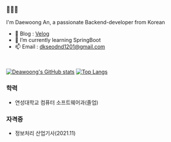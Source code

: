 ### 👋👋👋
I'm Daewoong An, a passionate Backend-developer from Korean


- :book: Blog : <a href="https://velog.io/@dkseodnd1201">Velog</a></li>
- 🌱 I’m currently learning SpringBoot
- 📫 Email : dkseodnd1201@gmail.com
</ui>

<br>

[![Deawoong's GitHub stats](https://github-readme-stats.vercel.app/api?username=dkseodnd1201)](https://github.com/anuraghazra/github-readme-stats)
[![Top Langs](https://github-readme-stats.vercel.app/api/top-langs/?username=dkseodnd1201&layout=compact)](https://github.com/anuraghazra/github-readme-stats)

### 학력
- 연성대학교 컴퓨터 소프트웨어과(졸업)

### 자격증
- 정보처리 산업기사(2021.11)
